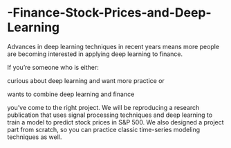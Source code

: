 # -Finance-Stock-Prices-and-Deep-Learning

Advances in deep learning techniques in recent years means more people are becoming interested in applying deep learning to finance. 

If you’re someone who is either:

curious about deep learning and want more practice or

wants to combine deep learning and finance

you’ve come to the right project. We will be reproducing a research publication that uses signal processing techniques and deep learning to train a model to predict stock prices in S&P 500. We also designed a project part from scratch, so you can practice classic time-series modeling techniques as well. 
